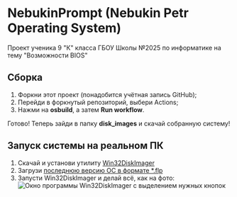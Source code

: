 # NebukinPrompt (Nebukin Petr Operating System)
Проект ученика 9 "К" класса ГБОУ Школы №2025 по информатике на тему "Возможности BIOS"
## Сборка

1. Форкни этот проект (понадобится учётная запись GitHub);
2. Перейди в форкнутый репозиторий, выбери Actions;
3. Нажми на __osbuild__, а затем __Run workflow__.

  
Готово! Теперь зайди в папку __disk_images__ и скачай собранную систему!
## Запуск системы на реальном ПК
1. Скачай и установи утилиту [Win32DiskImager](https://sourceforge.net/projects/win32diskimager/files/latest/download)
2. Загрузи [последнюю версию ОС в формате *.flp](https://github.com/PetrNebukin/NebukinPrompt/raw/main/disk_images/nebukinprompt.flp)
3. Запусти Win32DiskImager и делай всё, как на фото:
![Окно программы Win32DiskImager с выделением нужных кнопок](https://telegra.ph/file/e88db4a9b55cd0fa55f3d.png)
